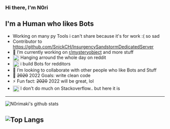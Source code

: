 ### Hi there, I'm N0ri

## I'm a Human who likes Bots


- Working on many py Tools i can't share because it's for work :( so sad
- Contributor to https://github.com/SnickCH/InsurgencySandstormDedicatedServer 
- 🔭 I’m currently working on [r/mysteryobject](https://www.reddit.com/r/mysteryobject) and more stuff
- <img align="center" alt="reddit" width="20px" src="https://www.redditstatic.com/icon-touch.png"> Hanging arround the whole day on reddit 
- <img align="center" alt="reddit" width="20px" src="https://www.reddit.com/favicon.ico"> i build Bots for redditors
- 👯 I’m looking to collaborate with other people who like Bots and Stuff
- 🥅 ~~2020~~ 2022 Goals: write clean code
- ⚡ Fun fact:  ~~2020~~ 2022 will be great, lol
- <a href="https://stackoverflow.com/users/5226753" target="blank"><img align="center" src="https://raw.githubusercontent.com/rahuldkjain/github-profile-readme-generator/master/src/images/icons/Social/stack-overflow.svg" alt="17074530" width="20" /></a> I don't do much on Stackoverflow.. but here it is

---
![N0rimaki's github stats](https://github-readme-stats.vercel.app/api?username=N0rimaki&count_private=true)

![Top Langs](https://github-readme-stats.vercel.app/api/top-langs/?username=N0rimaki)
---

